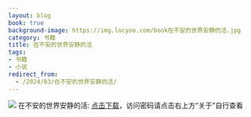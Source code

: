 ```yaml
---
layout: blog
book: true
background-image: https://img.locyoo.com/book在不安的世界安静的活.jpg
category: 书籍
title: 在不安的世界安静的活
tags:
- 书籍
- 小说
redirect_from:
  - /2024/03/在不安的世界安静的活/
---
```

![](https://img.locyoo.com/book在不安的世界安静的活.jpg)
在不安的世界安静的活: <a name = "ref1" href="https://url18.ctfile.com/f/50983618-1375544056-811a05?p=3619">点击下载</a>，访问密码请点击右上方“关于”自行查看